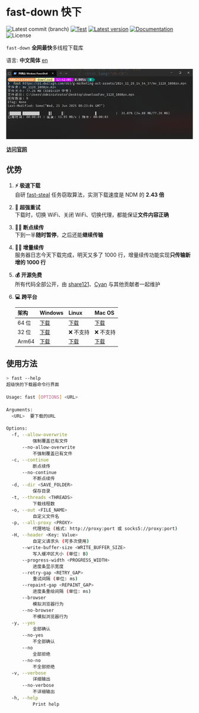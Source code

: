# fast-down 快下

![Latest commit (branch)](https://img.shields.io/github/last-commit/fast-down/fast-down/main)
[![Test](https://github.com/fast-down/fast-down/workflows/Test/badge.svg)](https://github.com/fast-down/fast-down/actions)
[![Latest version](https://img.shields.io/crates/v/fast-down.svg)](https://crates.io/crates/fast-down)
[![Documentation](https://docs.rs/fast-down/badge.svg)](https://docs.rs/fast-down)
![License](https://img.shields.io/crates/l/fast-down.svg)

`fast-down` **全网最快**多线程下载库

语言: **中文简体** [en](./README.md)

![CLI 界面](/docs/cli_zhCN.png)

**[访问官网](https://fast.s121.top/)**

## 优势

1. **⚡️ 极速下载**  
   自研 [fast-steal](https://github.com/fast-down/fast-steal) 任务窃取算法，实测下载速度是 NDM 的 **2.43 倍**
2. **🔄 超强重试**  
   下载时，切换 WiFi、关闭 WiFi、切换代理，都能保证**文件内容正确**
3. **⛓️‍💥 断点续传**  
   下到一半**随时暂停**，之后还能**继续传输**
4. **⛓️‍💥 增量续传**  
   服务器日志今天下载完成，明天又多了 1000 行，增量续传功能实现**只传输新增的 1000 行**
5. **💰 开源免费**  
   所有代码全部公开，由 [share121](https://github.com/share121)、[Cyan](https://github.com/CyanChanges) 与其他贡献者一起维护
6. **💻 跨平台**

   | 架构  | Windows   | Linux     | Mac OS    |
   | ----- | --------- | --------- | --------- |
   | 64 位 | [下载][1] | [下载][2] | [下载][3] |
   | 32 位 | [下载][4] | ❌ 不支持 | ❌ 不支持 |
   | Arm64 | [下载][5] | [下载][6] | [下载][7] |

[1]: https://github.com/fast-down/fast-down/releases/latest/download/fast-down-windows-64bit.zip
[2]: https://github.com/fast-down/fast-down/releases/latest/download/fast-down-linux-64bit.zip
[3]: https://github.com/fast-down/fast-down/releases/latest/download/fast-down-macos-64bit.zip
[4]: https://github.com/fast-down/fast-down/releases/latest/download/fast-down-windows-32bit.zip
[5]: https://github.com/fast-downn/fast-down/releases/latest/download/fast-down-windows-arm64.zip
[6]: https://github.com/fast-down/fast-down/releases/latest/download/fast-down-linux-arm64.zip
[7]: https://github.com/fast-down/fast-down/releases/latest/download/fast-down-macos-arm64.zip

## 使用方法

```bash
> fast --help
超级快的下载器命令行界面

Usage: fast [OPTIONS] <URL>

Arguments:
  <URL>  要下载的URL

Options:
  -f, --allow-overwrite
          强制覆盖已有文件
      --no-allow-overwrite
          不强制覆盖已有文件
  -c, --continue
          断点续传
      --no-continue
          不断点续传
  -d, --dir <SAVE_FOLDER>
          保存目录
  -t, --threads <THREADS>
          下载线程数
  -o, --out <FILE_NAME>
          自定义文件名
  -p, --all-proxy <PROXY>
          代理地址 (格式: http://proxy:port 或 socks5://proxy:port)
  -H, --header <Key: Value>
          自定义请求头 (可多次使用)
      --write-buffer-size <WRITE_BUFFER_SIZE>
          写入缓冲区大小 (单位: B)
      --progress-width <PROGRESS_WIDTH>
          进度条显示宽度
      --retry-gap <RETRY_GAP>
          重试间隔 (单位: ms)
      --repaint-gap <REPAINT_GAP>
          进度条重绘间隔 (单位: ms)
      --browser
          模拟浏览器行为
      --no-browser
          不模拟浏览器行为
  -y, --yes
          全部确认
      --no-yes
          不全部确认
      --no
          全部拒绝
      --no-no
          不全部拒绝
  -v, --verbose
          详细输出
      --no-verbose
          不详细输出
  -h, --help
          Print help
```

